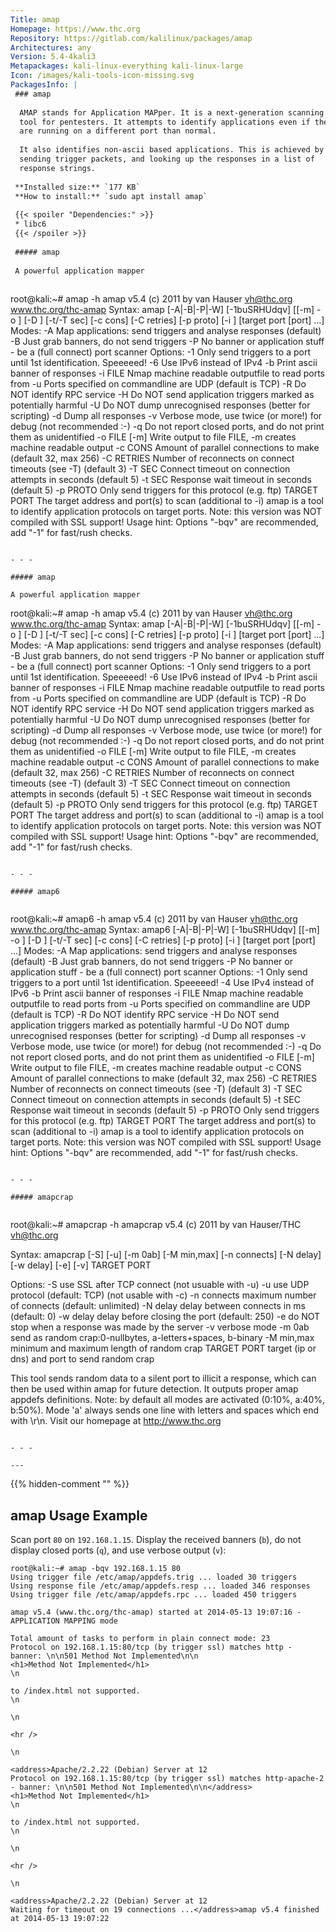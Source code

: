 ```yaml
---
Title: amap
Homepage: https://www.thc.org
Repository: https://gitlab.com/kalilinux/packages/amap
Architectures: any
Version: 5.4-4kali3
Metapackages: kali-linux-everything kali-linux-large 
Icon: /images/kali-tools-icon-missing.svg
PackagesInfo: |
 ### amap
 
  AMAP stands for Application MAPper. It is a next-generation scanning
  tool for pentesters. It attempts to identify applications even if they
  are running on a different port than normal.
   
  It also identifies non-ascii based applications. This is achieved by
  sending trigger packets, and looking up the responses in a list of
  response strings.
 
 **Installed size:** `177 KB`  
 **How to install:** `sudo apt install amap`  
 
 {{< spoiler "Dependencies:" >}}
 * libc6 
 {{< /spoiler >}}
 
 ##### amap
 
 A powerful application mapper
 
 ```
 root@kali:~# amap -h
 amap v5.4 (c) 2011 by van Hauser <vh@thc.org> www.thc.org/thc-amap
 Syntax: amap [-A|-B|-P|-W] [-1buSRHUdqv] [[-m] -o <file>] [-D <file>] [-t/-T sec] [-c cons] [-C retries] [-p proto] [-i <file>] [target port [port] ...]
 Modes:
   -A         Map applications: send triggers and analyse responses (default)
   -B         Just grab banners, do not send triggers
   -P         No banner or application stuff - be a (full connect) port scanner
 Options:
   -1         Only send triggers to a port until 1st identification. Speeeeed!
   -6         Use IPv6 instead of IPv4
   -b         Print ascii banner of responses
   -i FILE    Nmap machine readable outputfile to read ports from
   -u         Ports specified on commandline are UDP (default is TCP)
   -R         Do NOT identify RPC service
   -H         Do NOT send application triggers marked as potentially harmful
   -U         Do NOT dump unrecognised responses (better for scripting)
   -d         Dump all responses
   -v         Verbose mode, use twice (or more!) for debug (not recommended :-)
   -q         Do not report closed ports, and do not print them as unidentified
   -o FILE [-m] Write output to file FILE, -m creates machine readable output
   -c CONS    Amount of parallel connections to make (default 32, max 256)
   -C RETRIES Number of reconnects on connect timeouts (see -T) (default 3)
   -T SEC     Connect timeout on connection attempts in seconds (default 5)
   -t SEC     Response wait timeout in seconds (default 5)
   -p PROTO   Only send triggers for this protocol (e.g. ftp)
   TARGET PORT   The target address and port(s) to scan (additional to -i)
 amap is a tool to identify application protocols on target ports.
 Note: this version was NOT compiled with SSL support!
 Usage hint: Options "-bqv" are recommended, add "-1" for fast/rush checks.
 ```
 
 - - -
 
 ##### amap
 
 A powerful application mapper
 
 ```
 root@kali:~# amap -h
 amap v5.4 (c) 2011 by van Hauser <vh@thc.org> www.thc.org/thc-amap
 Syntax: amap [-A|-B|-P|-W] [-1buSRHUdqv] [[-m] -o <file>] [-D <file>] [-t/-T sec] [-c cons] [-C retries] [-p proto] [-i <file>] [target port [port] ...]
 Modes:
   -A         Map applications: send triggers and analyse responses (default)
   -B         Just grab banners, do not send triggers
   -P         No banner or application stuff - be a (full connect) port scanner
 Options:
   -1         Only send triggers to a port until 1st identification. Speeeeed!
   -6         Use IPv6 instead of IPv4
   -b         Print ascii banner of responses
   -i FILE    Nmap machine readable outputfile to read ports from
   -u         Ports specified on commandline are UDP (default is TCP)
   -R         Do NOT identify RPC service
   -H         Do NOT send application triggers marked as potentially harmful
   -U         Do NOT dump unrecognised responses (better for scripting)
   -d         Dump all responses
   -v         Verbose mode, use twice (or more!) for debug (not recommended :-)
   -q         Do not report closed ports, and do not print them as unidentified
   -o FILE [-m] Write output to file FILE, -m creates machine readable output
   -c CONS    Amount of parallel connections to make (default 32, max 256)
   -C RETRIES Number of reconnects on connect timeouts (see -T) (default 3)
   -T SEC     Connect timeout on connection attempts in seconds (default 5)
   -t SEC     Response wait timeout in seconds (default 5)
   -p PROTO   Only send triggers for this protocol (e.g. ftp)
   TARGET PORT   The target address and port(s) to scan (additional to -i)
 amap is a tool to identify application protocols on target ports.
 Note: this version was NOT compiled with SSL support!
 Usage hint: Options "-bqv" are recommended, add "-1" for fast/rush checks.
 ```
 
 - - -
 
 ##### amap6
 
 
 ```
 root@kali:~# amap6 -h
 amap v5.4 (c) 2011 by van Hauser <vh@thc.org> www.thc.org/thc-amap
 Syntax: amap6 [-A|-B|-P|-W] [-1buSRHUdqv] [[-m] -o <file>] [-D <file>] [-t/-T sec] [-c cons] [-C retries] [-p proto] [-i <file>] [target port [port] ...]
 Modes:
   -A         Map applications: send triggers and analyse responses (default)
   -B         Just grab banners, do not send triggers
   -P         No banner or application stuff - be a (full connect) port scanner
 Options:
   -1         Only send triggers to a port until 1st identification. Speeeeed!
   -4         Use IPv4 instead of IPv6
   -b         Print ascii banner of responses
   -i FILE    Nmap machine readable outputfile to read ports from
   -u         Ports specified on commandline are UDP (default is TCP)
   -R         Do NOT identify RPC service
   -H         Do NOT send application triggers marked as potentially harmful
   -U         Do NOT dump unrecognised responses (better for scripting)
   -d         Dump all responses
   -v         Verbose mode, use twice (or more!) for debug (not recommended :-)
   -q         Do not report closed ports, and do not print them as unidentified
   -o FILE [-m] Write output to file FILE, -m creates machine readable output
   -c CONS    Amount of parallel connections to make (default 32, max 256)
   -C RETRIES Number of reconnects on connect timeouts (see -T) (default 3)
   -T SEC     Connect timeout on connection attempts in seconds (default 5)
   -t SEC     Response wait timeout in seconds (default 5)
   -p PROTO   Only send triggers for this protocol (e.g. ftp)
   TARGET PORT   The target address and port(s) to scan (additional to -i)
 amap is a tool to identify application protocols on target ports.
 Note: this version was NOT compiled with SSL support!
 Usage hint: Options "-bqv" are recommended, add "-1" for fast/rush checks.
 ```
 
 - - -
 
 ##### amapcrap
 
 
 ```
 root@kali:~# amapcrap -h
 amapcrap v5.4 (c) 2011 by van Hauser/THC <vh@thc.org>
 
 Syntax: amapcrap [-S] [-u] [-m 0ab] [-M min,max] [-n connects] [-N delay] [-w delay] [-e] [-v] TARGET PORT
 
 Options:
     -S           use SSL after TCP connect (not usuable with -u)
     -u           use UDP protocol (default: TCP) (not usable with -c)
     -n connects  maximum number of connects (default: unlimited)
     -N delay     delay between connects in ms (default: 0)
     -w delay     delay before closing the port (default: 250)
     -e           do NOT stop when a response was made by the server
     -v           verbose mode
     -m 0ab       send as random crap:0-nullbytes, a-letters+spaces, b-binary
     -M min,max   minimum and maximum length of random crap
     TARGET PORT  target (ip or dns) and port to send random crap
 
 This tool sends random data to a silent port to illicit a response, which can
 then be used within amap for future detection. It outputs proper amap
 appdefs definitions. Note: by default all modes are activated (0:10%, a:40%,
 b:50%). Mode 'a' always sends one line with letters and spaces which end with
 \r\n. Visit our homepage at http://www.thc.org
 ```
 
 - - -
 
---
```

{{% hidden-comment "<!--Do not edit anything above this line-->" %}}

## amap Usage Example

Scan port `80` on `192.168.1.15`. Display the received banners (`b`), do not display closed ports (`q`), and use verbose output (`v`):

```
root@kali:~# amap -bqv 192.168.1.15 80
Using trigger file /etc/amap/appdefs.trig ... loaded 30 triggers
Using response file /etc/amap/appdefs.resp ... loaded 346 responses
Using trigger file /etc/amap/appdefs.rpc ... loaded 450 triggers

amap v5.4 (www.thc.org/thc-amap) started at 2014-05-13 19:07:16 - APPLICATION MAPPING mode

Total amount of tasks to perform in plain connect mode: 23
Protocol on 192.168.1.15:80/tcp (by trigger ssl) matches http - banner: \n\n501 Method Not Implemented\n\n
<h1>Method Not Implemented</h1>
\n

to /index.html not supported.
\n

\n

<hr />

\n

<address>Apache/2.2.22 (Debian) Server at 12
Protocol on 192.168.1.15:80/tcp (by trigger ssl) matches http-apache-2 - banner: \n\n501 Method Not Implemented\n\n</address>
<h1>Method Not Implemented</h1>
\n

to /index.html not supported.
\n

\n

<hr />

\n

<address>Apache/2.2.22 (Debian) Server at 12
Waiting for timeout on 19 connections ...</address>amap v5.4 finished at 2014-05-13 19:07:22
```
